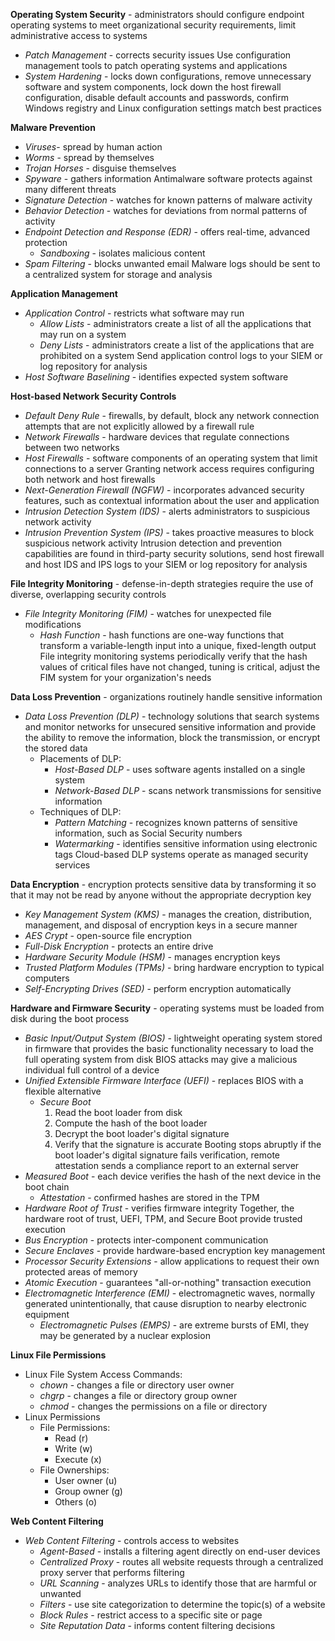 **Operating System Security** - administrators should configure endpoint operating systems to meet organizational security requirements, limit administrative access to systems
- *Patch Management* - corrects security issues
Use configuration management tools to patch operating systems and applications
- *System Hardening* - locks down configurations, remove unnecessary software and system components, lock down the host firewall configuration, disable default accounts and passwords, confirm Windows registry and Linux configuration settings match best practices

**Malware Prevention**
- *Viruses*- spread by human action
- *Worms* - spread by themselves
- *Trojan Horses* - disguise themselves
- *Spyware* - gathers information
Antimalware software protects against many different threats
- *Signature Detection* - watches for known patterns of malware activity
- *Behavior Detection* - watches for deviations from normal patterns of activity
- *Endpoint Detection and Response (EDR)* - offers real-time, advanced protection
	- *Sandboxing* - isolates malicious content
- *Spam Filtering* - blocks unwanted email
Malware logs should be sent to a centralized system for storage and analysis

**Application Management**
- *Application Control* - restricts what software may run
	- *Allow Lists* - administrators create a list of all the applications that may run on a system
	- *Deny Lists* - administrators create a list of the applications that are prohibited on a system
Send application control logs to your SIEM or log repository for analysis
- *Host Software Baselining* - identifies expected system software

**Host-based Network Security Controls**
- *Default Deny Rule* - firewalls, by default, block any network connection attempts that are not explicitly allowed by a firewall rule
- *Network Firewalls* - hardware devices that regulate connections between two networks
- *Host Firewalls* - software components of an operating system that limit connections to a server
Granting network access requires configuring both network and host firewalls
- *Next-Generation Firewall (NGFW)* - incorporates advanced security features, such as contextual information about the user and application
- *Intrusion Detection System (IDS)* - alerts administrators to suspicious network activity
- *Intrusion Prevention System (IPS)* - takes proactive measures to block suspicious network activity
Intrusion detection and prevention capabilities are found in third-party security solutions, send host firewall and host IDS and IPS logs to your SIEM or log repository for analysis

**File Integrity Monitoring** - defense-in-depth strategies require the use of diverse, overlapping security controls
- *File Integrity Monitoring (FIM)* - watches for unexpected file modifications
	- *Hash Function* - hash functions are one-way functions that transform a variable-length input into a unique, fixed-length output
	File integrity monitoring systems periodically verify that the hash values of critical files have not changed, tuning is critical, adjust the FIM system for your organization's needs

**Data Loss Prevention** - organizations routinely handle sensitive information
- *Data Loss Prevention (DLP)* - technology solutions that search systems and monitor networks for unsecured sensitive information and provide the ability to remove the information, block the transmission, or encrypt the stored data
	- Placements of DLP:
		- *Host-Based DLP* - uses software agents installed on a single system
		- *Network-Based DLP* - scans network transmissions for sensitive information
	- Techniques of DLP:
		- *Pattern Matching* - recognizes known patterns of sensitive information, such as Social Security numbers
		- *Watermarking* - identifies sensitive information using electronic tags
	Cloud-based DLP systems operate as managed security services

**Data Encryption** - encryption protects sensitive data by transforming it so that it may not be read by anyone without the appropriate decryption key
- *Key Management System (KMS)* - manages the creation, distribution, management, and disposal of encryption keys in a secure manner
- *AES Crypt* - open-source file encryption
- *Full-Disk Encryption* - protects an entire drive
- *Hardware Security Module (HSM)* - manages encryption keys
- *Trusted Platform Modules (TPMs)* - bring hardware encryption to typical computers
- *Self-Encrypting Drives (SED)* - perform encryption automatically

**Hardware and Firmware Security** - operating systems must be loaded from disk during the boot process
- *Basic Input/Output System (BIOS)* - lightweight operating system stored in firmware that provides the basic functionality necessary to load the full operating system from disk
BIOS attacks may give a malicious individual full control of a device
- *Unified Extensible Firmware Interface (UEFI)* - replaces BIOS with a flexible alternative
	- *Secure Boot*
		1. Read the boot loader from disk
		2. Compute the hash of the boot loader
		3. Decrypt the boot loader's digital signature
		4. Verify that the signature is accurate
	Booting stops abruptly if the boot loader's digital signature fails verification, remote attestation sends a compliance report to an external server
- *Measured Boot* - each device verifies the hash of the next device in the boot chain
	- *Attestation* - confirmed hashes are stored in the TPM
- *Hardware Root of Trust* - verifies firmware integrity
Together, the hardware root of trust, UEFI, TPM, and Secure Boot provide trusted execution
- *Bus Encryption* - protects inter-component communication
- *Secure Enclaves* - provide hardware-based encryption key management
- *Processor Security Extensions* - allow applications to request their own protected areas of memory
- *Atomic Execution* - guarantees "all-or-nothing" transaction execution
- *Electromagnetic Interference (EMI)* - electromagnetic waves, normally generated unintentionally, that cause disruption to nearby electronic equipment
	- *Electromagnetic Pulses (EMPS)* - are extreme bursts of EMI, they may be generated by a nuclear explosion

**Linux File Permissions**
- Linux File System Access Commands:
	- *chown* - changes a file or directory user owner
	- *chgrp* - changes a file or directory group owner
	- *chmod* - changes the permissions on a file or directory
- Linux Permissions
	- File Permissions:
		- Read (r)
		- Write (w)
		- Execute (x)
	- File Ownerships:
		- User owner (u)
		- Group owner (g)
		- Others (o)

**Web Content Filtering**
- *Web Content Filtering* - controls access to websites
	- *Agent-Based* - installs a filtering agent directly on end-user devices
	- *Centralized Proxy* - routes all website requests through a centralized proxy server that performs filtering
	- *URL Scanning* - analyzes URLs to identify those that are harmful or unwanted
	- *Filters* - use site categorization to determine the topic(s) of a website
	- *Block Rules* - restrict access to a specific site or page
	- *Site Reputation Data* - informs content filtering decisions